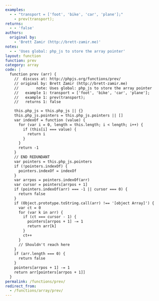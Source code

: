 ```yaml
---
examples:
  - - "transport = ['foot', 'bike', 'car', 'plane'];"
    - prev(transport);
returns:
  - - 'false'
authors:
  original by:
    - 'Brett Zamir (http://brett-zamir.me)'
notes:
  - - 'Uses global: php_js to store the array pointer'
layout: function
function: prev
category: array
code: |
  function prev (arr) {
    //  discuss at: http://phpjs.org/functions/prev/
    // original by: Brett Zamir (http://brett-zamir.me)
    //        note: Uses global: php_js to store the array pointer
    //   example 1: transport = ['foot', 'bike', 'car', 'plane'];
    //   example 1: prev(transport);
    //   returns 1: false

    this.php_js = this.php_js || {}
    this.php_js.pointers = this.php_js.pointers || []
    var indexOf = function (value) {
      for (var i = 0, length = this.length; i < length; i++) {
        if (this[i] === value) {
          return i
        }
      }
      return -1
    }
    // END REDUNDANT
    var pointers = this.php_js.pointers
    if (!pointers.indexOf) {
      pointers.indexOf = indexOf
    }
    var arrpos = pointers.indexOf(arr)
    var cursor = pointers[arrpos + 1]
    if (pointers.indexOf(arr) === -1 || cursor === 0) {
      return false
    }
    if (Object.prototype.toString.call(arr) !== '[object Array]') {
      var ct = 0
      for (var k in arr) {
        if (ct === cursor - 1) {
          pointers[arrpos + 1] -= 1
          return arr[k]
        }
        ct++
      }
      // Shouldn't reach here
    }
    if (arr.length === 0) {
      return false
    }
    pointers[arrpos + 1] -= 1
    return arr[pointers[arrpos + 1]]
  }
permalink: /functions/prev/
redirect_from:
  - /functions/array/prev/
---
```


<!-- WARNING! This file is auto generated by `npm run web:inject`, do not edit by hand -->
